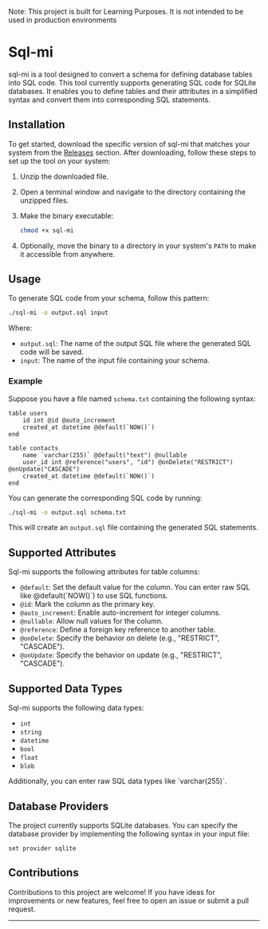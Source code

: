 Note: This project is built for Learning Purposes. It is not intended to be used in production environments 


# **Sql-mi**

sql-mi is a tool designed to convert a schema for defining database tables into SQL code. This tool currently supports generating SQL code for SQLite databases. It enables you to define tables and their attributes in a simplified syntax and convert them into corresponding SQL statements.

## Installation

To get started, download the specific version of sql-mi that matches your system from the [Releases](https://github.com/Blackarrow299/sql-mi/releases) section. After downloading, follow these steps to set up the tool on your system:

1. Unzip the downloaded file.

2. Open a terminal window and navigate to the directory containing the unzipped files.

3. Make the binary executable:

   ```bash
   chmod +x sql-mi
   ```

4. Optionally, move the binary to a directory in your system's `PATH` to make it accessible from anywhere.

## Usage

To generate SQL code from your schema, follow this pattern:

```bash
./sql-mi -o output.sql input
```

Where:
- `output.sql`: The name of the output SQL file where the generated SQL code will be saved.
- `input`: The name of the input file containing your schema.

### Example

Suppose you have a file named `schema.txt` containing the following syntax:

```plaintext
table users
	id int @id @auto_increment
	created_at datetime @default(`NOW()`)
end

table contacts
	name `varchar(255)` @default("text") @nullable
	user_id int @reference("users", "id") @onDelete("RESTRICT") @onUpdate("CASCADE")
	created_at datetime @default(`NOW()`)
end
```

You can generate the corresponding SQL code by running:

```bash
./sql-mi -o output.sql schema.txt
```

This will create an `output.sql` file containing the generated SQL statements.

## Supported Attributes

Sql-mi supports the following attributes for table columns:

- `@default`: Set the default value for the column. You can enter raw SQL like @default(\`NOW()\`) to use SQL functions.
- `@id`: Mark the column as the primary key.
- `@auto_increment`: Enable auto-increment for integer columns.
- `@nullable`: Allow null values for the column.
- `@reference`: Define a foreign key reference to another table.
- `@onDelete`: Specify the behavior on delete (e.g., "RESTRICT", "CASCADE").
- `@onUpdate`: Specify the behavior on update (e.g., "RESTRICT", "CASCADE").

## Supported Data Types

Sql-mi supports the following data types:

- `int`
- `string`
- `datetime`
- `bool`
- `float`
- `blob`

Additionally, you can enter raw SQL data types like \`varchar(255)\`.

## Database Providers

The project currently supports SQLite databases. You can specify the database provider by implementing the following syntax in your input file:

```
set provider sqlite
```

## Contributions

Contributions to this project are welcome! If you have ideas for improvements or new features, feel free to open an issue or submit a pull request.

---
